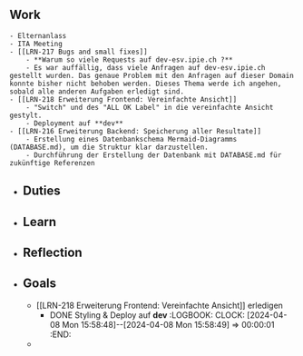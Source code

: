 ## Work
	- Elternanlass
	- ITA Meeting
	- [[LRN-217 Bugs and small fixes]]
		- **Warum so viele Requests auf dev-esv.ipie.ch ?**
		- Es war auffällig, dass viele Anfragen auf dev-esv.ipie.ch gestellt wurden. Das genaue Problem mit den Anfragen auf dieser Domain konnte bisher nicht behoben werden. Dieses Thema werde ich angehen, sobald alle anderen Aufgaben erledigt sind.
	- [[LRN-218 Erweiterung Frontend: Vereinfachte Ansicht]]
		- "Switch" und des "ALL OK Label" in die vereinfachte Ansicht gestylt.
		- Deployment auf **dev**
	- [[LRN-216 Erweiterung Backend: Speicherung aller Resultate]]
		- Erstellung eines Datenbankschema Mermaid-Diagramms (DATABASE.md), um die Struktur klar darzustellen.
		- Durchführung der Erstellung der Datenbank mit DATABASE.md für zukünftige Referenzen
- ## Duties
- ## Learn
- ## Reflection
- ## Goals
	- [[LRN-218 Erweiterung Frontend: Vereinfachte Ansicht]] erledigen
		- DONE Styling & Deploy auf **dev**
		  :LOGBOOK:
		  CLOCK: [2024-04-08 Mon 15:58:48]--[2024-04-08 Mon 15:58:49] =>  00:00:01
		  :END:
	-